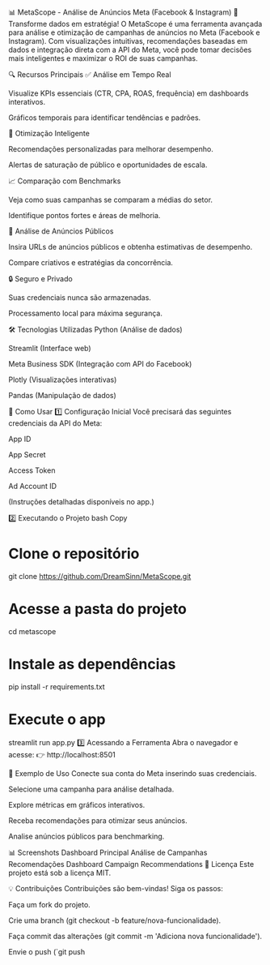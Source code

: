 📊 MetaScope - Análise de Anúncios Meta (Facebook & Instagram)
🚀 Transforme dados em estratégia!
O MetaScope é uma ferramenta avançada para análise e otimização de campanhas de anúncios no Meta (Facebook e Instagram). Com visualizações intuitivas, recomendações baseadas em dados e integração direta com a API do Meta, você pode tomar decisões mais inteligentes e maximizar o ROI de suas campanhas.

🔍 Recursos Principais
✅ Análise em Tempo Real

Visualize KPIs essenciais (CTR, CPA, ROAS, frequência) em dashboards interativos.

Gráficos temporais para identificar tendências e padrões.

🎯 Otimização Inteligente

Recomendações personalizadas para melhorar desempenho.

Alertas de saturação de público e oportunidades de escala.

📈 Comparação com Benchmarks

Veja como suas campanhas se comparam a médias do setor.

Identifique pontos fortes e áreas de melhoria.

🔗 Análise de Anúncios Públicos

Insira URLs de anúncios públicos e obtenha estimativas de desempenho.

Compare criativos e estratégias da concorrência.

🔒 Seguro e Privado

Suas credenciais nunca são armazenadas.

Processamento local para máxima segurança.

🛠️ Tecnologias Utilizadas
Python (Análise de dados)

Streamlit (Interface web)

Meta Business SDK (Integração com API do Facebook)

Plotly (Visualizações interativas)

Pandas (Manipulação de dados)

🚀 Como Usar
1️⃣ Configuração Inicial
Você precisará das seguintes credenciais da API do Meta:

App ID

App Secret

Access Token

Ad Account ID

(Instruções detalhadas disponíveis no app.)

2️⃣ Executando o Projeto
bash
Copy
# Clone o repositório
git clone https://github.com/DreamSinn/MetaScope.git

# Acesse a pasta do projeto
cd metascope

# Instale as dependências
pip install -r requirements.txt

# Execute o app
streamlit run app.py
3️⃣ Acessando a Ferramenta
Abra o navegador e acesse:
👉 http://localhost:8501

📌 Exemplo de Uso
Conecte sua conta do Meta inserindo suas credenciais.

Selecione uma campanha para análise detalhada.

Explore métricas em gráficos interativos.

Receba recomendações para otimizar seus anúncios.

Analise anúncios públicos para benchmarking.

📊 Screenshots
Dashboard Principal	Análise de Campanhas	Recomendações
Dashboard	Campaign	Recommendations
📄 Licença
Este projeto está sob a licença MIT.

💡 Contribuições
Contribuições são bem-vindas! Siga os passos:

Faça um fork do projeto.

Crie uma branch (git checkout -b feature/nova-funcionalidade).

Faça commit das alterações (git commit -m 'Adiciona nova funcionalidade').

Envie o push (`git push
